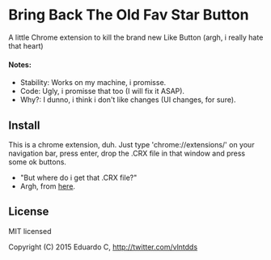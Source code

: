 # Bring Back The Old Fav Star Button 

A little Chrome extension to kill the brand new Like Button (argh, i really hate that heart)

#### Notes:
- Stability: Works on my machine, i promisse.
- Code: Ugly, i promisse that too (I will fix it ASAP).
- Why?: I dunno, i think i don't like changes (UI changes, for sure).

## Install

This is a chrome extension, duh.
Just type 'chrome://extensions/' on your navigation bar, press enter, drop the .CRX file in that window and press some ok buttons.

 - "But where do i get that .CRX file?"
  - Argh, from [here](https://github.com/vlntdds/BringBackFavStar/releases/download/v0.1/bringbackfav.crx).

## License

MIT licensed

Copyright (C) 2015 Eduardo C, http://twitter.com/vlntdds
